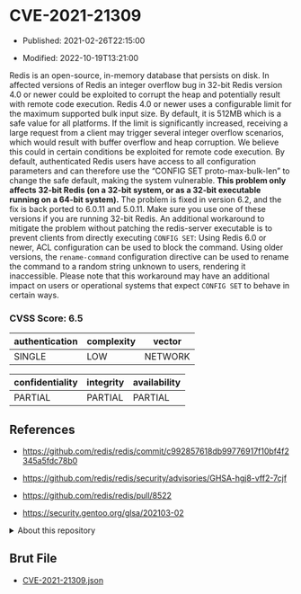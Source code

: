 # CVE-2021-21309

- Published: 2021-02-26T22:15:00

- Modified: 2022-10-19T13:21:00

Redis is an open-source, in-memory database that persists on disk. In affected versions of Redis an integer overflow bug in 32-bit Redis version 4.0 or newer could be exploited to corrupt the heap and potentially result with remote code execution. Redis 4.0 or newer uses a configurable limit for the maximum supported bulk input size. By default, it is 512MB which is a safe value for all platforms. If the limit is significantly increased, receiving a large request from a client may trigger several integer overflow scenarios, which would result with buffer overflow and heap corruption. We believe this could in certain conditions be exploited for remote code execution. By default, authenticated Redis users have access to all configuration parameters and can therefore use the “CONFIG SET proto-max-bulk-len” to change the safe default, making the system vulnerable. **This problem only affects 32-bit Redis (on a 32-bit system, or as a 32-bit executable running on a 64-bit system).** The problem is fixed in version 6.2, and the fix is back ported to 6.0.11 and 5.0.11. Make sure you use one of these versions if you are running 32-bit Redis. An additional workaround to mitigate the problem without patching the redis-server executable is to prevent clients from directly executing `CONFIG SET`: Using Redis 6.0 or newer, ACL configuration can be used to block the command. Using older versions, the `rename-command` configuration directive can be used to rename the command to a random string unknown to users, rendering it inaccessible. Please note that this workaround may have an additional impact on users or operational systems that expect `CONFIG SET` to behave in certain ways.

### CVSS Score: **6.5**

| authentication | complexity | vector |
| --- | --- | --- |
| SINGLE | LOW | NETWORK |

| confidentiality | integrity | availability |
| --- | --- | --- |
| PARTIAL | PARTIAL | PARTIAL |

## References

* https://github.com/redis/redis/commit/c992857618db99776917f10bf4f2345a5fdc78b0

* https://github.com/redis/redis/security/advisories/GHSA-hgj8-vff2-7cjf

* https://github.com/redis/redis/pull/8522

* https://security.gentoo.org/glsa/202103-02

<details>
<summary>About this repository</summary> 

  This repository is part of the project [Live Hack CVE](https://github.com/Live-Hack-CVE). Main website can be found [www.live-hack.org](https://www.live-hack.org) 
  
  Made by [Sn0wAlice](https://github.com/Sn0wAlice) for the people that care about security and need to have a feed of the latest CVEs. Hope you enjoy it, don't forget to star the repo and follow me on [Twitter](https://twitter.com/Sn0wAlice) and [Github](https://github.com/Sn0wAlice). And that is my [personnal website](https://www.alice-snow.me/)

  - [Home Page](https://github.com/Live-Hack-CVE)
  - [Framework](https://github.com/Live-Hack-CVE/cve-framework)
  - [CVE database](https://github.com/Live-Hack-CVE/full_database)
  - [Changelog](https://github.com/Live-Hack-CVE/Changelog)
</details>

## Brut File

* [CVE-2021-21309.json](https://raw.githubusercontent.com/Live-Hack-CVE/full_database/main/cves/2021/CVE-2021-21309.json)

